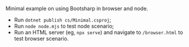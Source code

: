 Minimal example on using Bootsharp in browser and node.

- Run `dotnet publish cs/Minimal.csproj`;
- Run `node node.mjs` to test node scenario;
- Run an HTML server (eg, `npx serve`) and navigate to `/browser.html` to test browser scenario.
